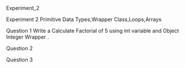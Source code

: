 <!DOCTYPE html>
<html lang="en">
<head>
</head>
<body>
    <h>Experiment_2</h>
    <p>Experiment 2 Primitive Data Types,Wrapper Class,Loops,Arrays</p>
    <p>Question 1 Write a Calculate Factorial of 5 using int variable and Object Integer Wrapper . </p>
    <p>Question 2</p>
    <p>Question 3</p>
</body>
</html>